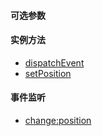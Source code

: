 #### 可选参数

#### 实例方法

- <a href="openlayers/overlay/methods/dispatchEvent.html" target="_blank">dispatchEvent</a>
- <a href="openlayers/overlay/methods/setPosition.html" target="_blank">setPosition</a>

#### 事件监听

- <a href="openlayers/overlay/methods/setPosition.html" target="_blank">change:position</a>